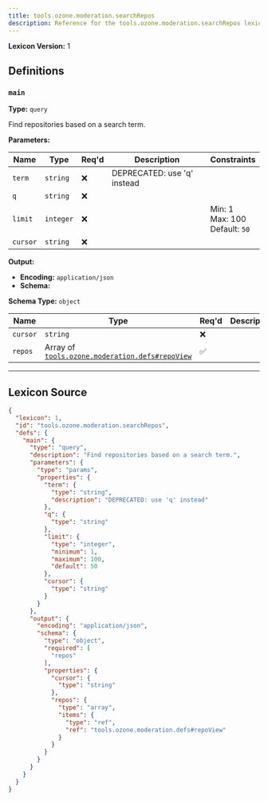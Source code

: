 ```yaml
---
title: tools.ozone.moderation.searchRepos
description: Reference for the tools.ozone.moderation.searchRepos lexicon
---
```

**Lexicon Version:** 1

## Definitions

<a name="main"></a>
### `main`

**Type:** `query`

Find repositories based on a search term.

**Parameters:**

| Name | Type | Req'd  | Description | Constraints |
|------|------|----------|-------------|-------------|
| `term` | `string` | ❌  | DEPRECATED: use 'q' instead |  |
| `q` | `string` | ❌  |  |  |
| `limit` | `integer` | ❌  |  | Min: 1<br/>Max: 100<br/>Default: `50` |
| `cursor` | `string` | ❌  |  |  |
**Output:**

- **Encoding:** `application/json`
- **Schema:**

**Schema Type:** `object`

| Name | Type | Req'd  | Description | Constraints |
|------|------|----------|-------------|-------------|
| `cursor` | `string` | ❌  |  |  |
| `repos` | Array of [`tools.ozone.moderation.defs#repoView`](/tools/ozone/moderation/defs#repoView) | ✅  |  |  |

---

## Lexicon Source
```json
{
  "lexicon": 1,
  "id": "tools.ozone.moderation.searchRepos",
  "defs": {
    "main": {
      "type": "query",
      "description": "Find repositories based on a search term.",
      "parameters": {
        "type": "params",
        "properties": {
          "term": {
            "type": "string",
            "description": "DEPRECATED: use 'q' instead"
          },
          "q": {
            "type": "string"
          },
          "limit": {
            "type": "integer",
            "minimum": 1,
            "maximum": 100,
            "default": 50
          },
          "cursor": {
            "type": "string"
          }
        }
      },
      "output": {
        "encoding": "application/json",
        "schema": {
          "type": "object",
          "required": [
            "repos"
          ],
          "properties": {
            "cursor": {
              "type": "string"
            },
            "repos": {
              "type": "array",
              "items": {
                "type": "ref",
                "ref": "tools.ozone.moderation.defs#repoView"
              }
            }
          }
        }
      }
    }
  }
}
```
